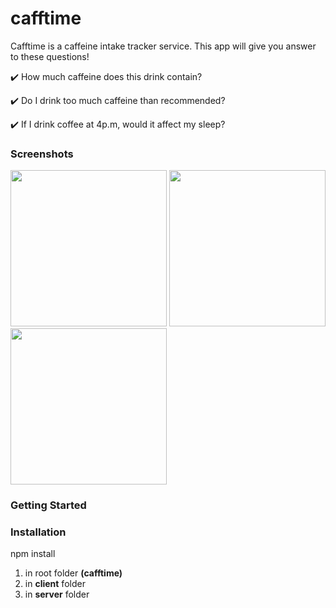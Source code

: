 # cafftime

Cafftime is a caffeine intake tracker service. This app will give you answer to these questions!

✔️ How much caffeine does this drink contain?

✔️ Do I drink too much caffeine than recommended?

✔️ If I drink coffee at 4p.m, would it affect my sleep? 


### Screenshots
<p float="left">
  <img src="https://i.ibb.co/cg1kb0Y/caff1.gif" width="250">
  <img src="https://i.ibb.co/Yd06XVM/caff2.gif" width="250"> 
  <img src="https://i.ibb.co/3CWmMRh/caff3.gif" width="250">
</p>

### Getting Started

### Installation
npm install
1) in root folder **(cafftime)**
2) in **client** folder
3) in **server** folder
